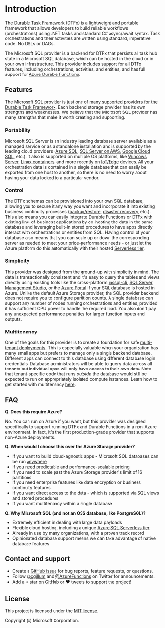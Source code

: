 ﻿# Introduction

The [Durable Task Framework](https://github.com/Azure/durabletask) (DTFx) is a lightweight and portable framework that allows developers to build reliable workflows (orchestrations) using .NET tasks and standard C# async/await syntax. Task orchestrations and their activities are written using standard, imperative code. No DSLs or DAGs.

The Microsoft SQL provider is a backend for DTFx that persists all task hub state in a Microsoft SQL database, which can be hosted in the cloud or in your own infrastructure. This provider includes support for all DTFx features, including orchestrations, activities, and entities, and has full support for [Azure Durable Functions](https://docs.microsoft.com/azure/azure-functions/durable/durable-functions-overview).

## Features

The Microsoft SQL provider is just one of [many supported providers for the Durable Task Framework](https://github.com/Azure/durabletask#supported-persistance-stores). Each backend storage provider has its own strengths and weaknesses. We believe that the Microsoft SQL provider has many strengths that make it worth creating and supporting.

### Portability

Microsoft SQL Server is an industry leading database server available as a managed service or as a standalone installation and is supported by the leading cloud providers ([Azure SQL](https://azure.microsoft.com/services/azure-sql/), [SQL Server on AWS](https://aws.amazon.com/sql/), [Google Cloud SQL](https://cloud.google.com/sql/), etc.). It also is supported on multiple OS platforms, like [Windows Server](https://www.microsoft.com/sql-server/), [Linux containers](https://hub.docker.com/_/microsoft-mssql-server), and more recently on [IoT/Edge](https://azure.microsoft.com/services/sql-edge/) devices. All your orchestration data is contained in a single database that can easily be exported from one host to another, so there is no need to worry about having your data locked to a particular vendor.

### Control

The DTFx schemas can be provisioned into your own SQL database, allowing you to secure it any way you want and incorporate it into existing business continuity processes ([backup/restore](https://docs.microsoft.com/azure/azure-sql/database/automated-backups-overview), [disaster recovery](https://docs.microsoft.com/azure/azure-sql/database/auto-failover-group-overview), etc.). This also means you can easily integrate Durable Functions or DTFx with existing line-of-business applications by co-hosting the data in the same database and leveraging built-in stored procedures to have apps directly interact with orchestrations or entities from SQL. Having control of your database also means that you can scale up or down the corresponding server as needed to meet your price-performance needs - or just let the Azure platform do this automatically with their hosted [Serverless tier](https://docs.microsoft.com/azure/azure-sql/database/serverless-tier-overview).

### Simplicity

This provider was designed from the ground-up with simplicity in mind. The data is transactionally consistent and it's easy to query the tables and views directly using existing tools like the cross-platform [mssql-cli](https://docs.microsoft.com/sql/tools/mssql-cli), [SQL Server Management Studio](https://docs.microsoft.com/sql/ssms), or the [Azure Portal](https://docs.microsoft.com/azure/azure-sql/database/connect-query-portal) if your SQL database is hosted in Azure. Unlike the default Azure Storage provider, the SQL provider backend does not require you to configure partition counts. A single database can support any number of nodes running orchestrations and entities, provided it has sufficient CPU power to handle the required load. You also don't pay any unexpected performance penalties for larger function inputs and outputs.

### Multitenancy

One of the goals for this provider is to create a foundation for safe [multi-tenant deployments](https://en.wikipedia.org/wiki/Multitenancy). This is especially valuable when your organization has many small apps but prefers to manage only a single backend database. Different apps can connect to this database using different database login credentials. Database administrators will be able to query data across all tenants but individual apps will only have access to their own data. Note that tenant-specific code that runs _outside_ the database would still be expected to run on appropriately isolated compute instances. Learn how to get started with multitenancy [here](multitenancy.md).

## FAQ

**Q. Does this require Azure?**

No. You can run on Azure if you want, but this provider was designed specifically to support running DTFx and Durable Functions in a non-Azure environment. In fact, it's the first production-grade provider that supports non-Azure deployments.

**Q. When would I choose this over the Azure Storage provider?**

* If you want to build cloud-agnostic apps - Microsoft SQL databases can be run [anywhere](#portability)
* If you need predictable and performance-scalable pricing
* If you need to scale past the Azure Storage provider's limit of 16 partitions
* If you need enterprise features like data encryption or business continuity features
* If you want direct access to the data - which is supported via SQL views and stored procedures
* If you want multitenancy within a single database

**Q. Why Microsoft SQL (and not an OSS database, like PostgreSQL)?**

* Extremely efficient in dealing with large data payloads
* Flexible cloud hosting, including a unique [Azure SQL Serverless tier](https://docs.microsoft.com/azure/azure-sql/)
* Already in use by many organizations, with a proven track record
* Opinionated database support means we can take advantage of native database features

## Contact and support

* Create a [GitHub issue](https://github.com/Azure/durabletask-mssql/issues) for bug reports, feature requests, or questions.
* Follow [@cgillum](https://twitter.com/cgillum) and [@AzureFunctions](https://twitter.com/AzureFunctions) on Twitter for announcements.
* Add a ⭐️ star on GitHub or ❤️ tweets to support the project!

## License

This project is licensed under the [MIT license](https://github.com/Azure/durabletask-mssql/blob/main/LICENSE).

Copyright (c) Microsoft Corporation.
